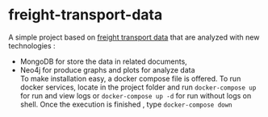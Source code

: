 # freight-transport-data
A simple project based on [freight transport data](https://www.kaggle.com/datasets/giobbu/belgium-obu) that are analyzed with new technologies : 
- MongoDB for store the data in related documents, 
- Neo4j for produce graphs and plots for analyze data <br>
To make installation easy, a docker compose file is offered.
To run docker services, locate in the project folder and run ```docker-compose up``` for  run and view logs or ```docker-compose up -d``` for run without logs on shell.  Once the execution is finished , type ```docker-compose down```